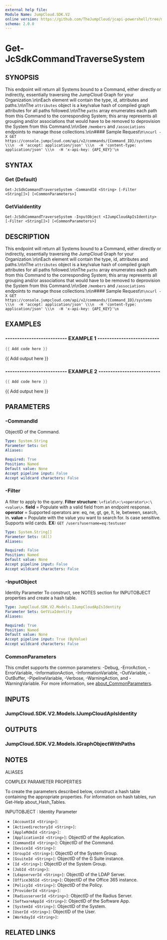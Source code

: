 ```yaml
---
external help file:
Module Name: JumpCloud.SDK.V2
online version: https://github.com/TheJumpCloud/jcapi-powershell/tree/master/SDKs/PowerShell/JumpCloud.SDK.V2/docs/exports/Get-JcSdkCommandTraverseSystem.md
schema: 2.0.0
---
```


# Get-JcSdkCommandTraverseSystem

## SYNOPSIS
This endpoint will return all Systems bound to a Command, either directly or indirectly, essentially traversing the JumpCloud Graph for your Organization.\n\nEach element will contain the type, id, attributes and paths.\n\nThe `attributes` object is a key/value hash of compiled graph attributes for all paths followed.\n\nThe `paths` array enumerates each path from this Command to the corresponding System; this array represents all grouping and/or associations that would have to be removed to deprovision the System from this Command.\n\nSee `/members` and `/associations` endpoints to manage those collections.\n\n#### Sample Request\n```\ncurl -X GET https://console.jumpcloud.com/api/v2/commands/{Command_ID}/systems \\\n  -H 'accept: application/json' \\\n  -H 'content-type: application/json' \\\n  -H 'x-api-key: {API_KEY}'\n```

## SYNTAX

### Get (Default)
```
Get-JcSdkCommandTraverseSystem -CommandId <String> [-Filter <String[]>] [<CommonParameters>]
```

### GetViaIdentity
```
Get-JcSdkCommandTraverseSystem -InputObject <IJumpCloudApIsIdentity> [-Filter <String[]>] [<CommonParameters>]
```

## DESCRIPTION
This endpoint will return all Systems bound to a Command, either directly or indirectly, essentially traversing the JumpCloud Graph for your Organization.\n\nEach element will contain the type, id, attributes and paths.\n\nThe `attributes` object is a key/value hash of compiled graph attributes for all paths followed.\n\nThe `paths` array enumerates each path from this Command to the corresponding System; this array represents all grouping and/or associations that would have to be removed to deprovision the System from this Command.\n\nSee `/members` and `/associations` endpoints to manage those collections.\n\n#### Sample Request\n```\ncurl -X GET https://console.jumpcloud.com/api/v2/commands/{Command_ID}/systems \\\n  -H 'accept: application/json' \\\n  -H 'content-type: application/json' \\\n  -H 'x-api-key: {API_KEY}'\n```

## EXAMPLES

### -------------------------- EXAMPLE 1 --------------------------
```powershell
{{ Add code here }}
```

{{ Add output here }}

### -------------------------- EXAMPLE 2 --------------------------
```powershell
{{ Add code here }}
```

{{ Add output here }}

## PARAMETERS

### -CommandId
ObjectID of the Command.

```yaml
Type: System.String
Parameter Sets: Get
Aliases:

Required: True
Position: Named
Default value: None
Accept pipeline input: False
Accept wildcard characters: False
```

### -Filter
A filter to apply to the query.
**Filter structure**: `\<field\>:\<operator\>:\<value\>`.
**field** = Populate with a valid field from an endpoint response.
**operator** = Supported operators are: eq, ne, gt, ge, lt, le, between, search, in.
**value** = Populate with the value you want to search for.
Is case sensitive.
Supports wild cards.
**EX:** `GET /users?username=eq:testuser`

```yaml
Type: System.String[]
Parameter Sets: (All)
Aliases:

Required: False
Position: Named
Default value: None
Accept pipeline input: False
Accept wildcard characters: False
```

### -InputObject
Identity Parameter
To construct, see NOTES section for INPUTOBJECT properties and create a hash table.

```yaml
Type: JumpCloud.SDK.V2.Models.IJumpCloudApIsIdentity
Parameter Sets: GetViaIdentity
Aliases:

Required: True
Position: Named
Default value: None
Accept pipeline input: True (ByValue)
Accept wildcard characters: False
```

### CommonParameters
This cmdlet supports the common parameters: -Debug, -ErrorAction, -ErrorVariable, -InformationAction, -InformationVariable, -OutVariable, -OutBuffer, -PipelineVariable, -Verbose, -WarningAction, and -WarningVariable. For more information, see [about_CommonParameters](http://go.microsoft.com/fwlink/?LinkID=113216).

## INPUTS

### JumpCloud.SDK.V2.Models.IJumpCloudApIsIdentity

## OUTPUTS

### JumpCloud.SDK.V2.Models.IGraphObjectWithPaths

## NOTES

ALIASES

COMPLEX PARAMETER PROPERTIES

To create the parameters described below, construct a hash table containing the appropriate properties. For information on hash tables, run Get-Help about_Hash_Tables.


INPUTOBJECT <IJumpCloudApIsIdentity>: Identity Parameter
  - `[AccountId <String>]`: 
  - `[ActivedirectoryId <String>]`: 
  - `[AppleMdmId <String>]`: 
  - `[ApplicationId <String>]`: ObjectID of the Application.
  - `[CommandId <String>]`: ObjectID of the Command.
  - `[DeviceId <String>]`: 
  - `[GroupId <String>]`: ObjectID of the System Group.
  - `[GsuiteId <String>]`: ObjectID of the G Suite instance.
  - `[Id <String>]`: ObjectID of the System Group.
  - `[JobId <String>]`: 
  - `[LdapserverId <String>]`: ObjectID of the LDAP Server.
  - `[Office365Id <String>]`: ObjectID of the Office 365 instance.
  - `[PolicyId <String>]`: ObjectID of the Policy.
  - `[ProviderId <String>]`: 
  - `[RadiusserverId <String>]`: ObjectID of the Radius Server.
  - `[SoftwareAppId <String>]`: ObjectID of the Software App.
  - `[SystemId <String>]`: ObjectID of the System.
  - `[UserId <String>]`: ObjectID of the User.
  - `[WorkdayId <String>]`: 

## RELATED LINKS

